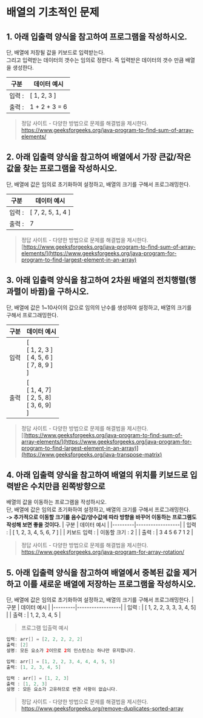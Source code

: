 # 배열의 기초적인 문제
## 1. 아래 입출력 양식을 참고하여 프로그램을 작성하시오.
  단, 배열에 저장될 값을 키보드로 입력받는다.  
그리고 입력받는 데이터의 갯수는 임의로 정한다. 즉 입력받은 데이터의 갯수 만큼 배열을 생성한다.

| 구분    | 데이터 예시      |
|---------|------------------|
| 입력 :  | [ 1, 2, 3 ] |
| 출력 :  | 1 + 2 + 3 = 6    |

> 정답 사이트 - 다양한 방법으로 문제를 해결법을 제시한다.  
> https://www.geeksforgeeks.org/java-program-to-find-sum-of-array-elements/

## 2. 아래 입출력 양식을 참고하여 배열에서 가장 큰값/작은값을 찾는 프로그램을 작성하시오.
  단, 배열에 값은 임의로 초기화하여 설정하고, 배열의 크기를 구해서 프로그래밍한다.  

| 구분    | 데이터 예시      |
|---------|------------------|
| 입력 :  | [ 7, 2, 5, 1, 4 ] |
| 출력 :  | 7    |

> 정답 사이트 - 다양한 방법으로 문제를 해결법을 제시한다.  
> [https://www.geeksforgeeks.org/java-program-to-find-sum-of-array-elements/](https://www.geeksforgeeks.org/java-program-for-program-to-find-largest-element-in-an-array)

## 3. 아래 입출력 양식을 참고하여 2차원 배열의 전치행렬(행과렬이 바뀜)을 구하시오.
  단, 배열에 값은 1~10사이의 값으로 임의의 난수를 생성하여 설정하고, 배열의 크기를 구해서 프로그래밍한다.  
<table>
  <thead>
    <tr>
      <th>구분</th>
      <th>데이터 예시</th>
    </tr>
  </thead>
  <tbody>
    <tr>
      <td>입력 </td>
      <td>[ <br>[ 1, 2, 3 ]<br> [ 4, 5, 6 ] <br>[ 7, 8, 9 ] <br>] </td>
    </tr>
    <tr>
      <td>출력</td>
      <td>[ <br>[ 1, 4, 7]<br>[ 2, 5, 8] <br>[ 3, 6, 9]<br> ]</td>
    </tr>
  </tbody>
</table>

> 정답 사이트 - 다양한 방법으로 문제를 해결법을 제시한다.  
> [[https://www.geeksforgeeks.org/java-program-to-find-sum-of-array-elements/](https://www.geeksforgeeks.org/java-program-for-program-to-find-largest-element-in-an-array)](https://www.geeksforgeeks.org/java-transpose-matrix)
## 4. 아래 입출력 양식을 참고하여 배열의 위치를 키보드로 입력받은 수치만큼 왼쪽방향으로  
   배열의 값을 이동하는 프로그램을 작성하시오.  
   단, 배열에 값은 임의로 초기화하여 설정하고, 배열의 크기를 구해서 프로그래밍한다.  
   **-> 추가적으로 이동할 크기를 음수값/양수값에 따라 방향을 바꾸어 이동하는 프로그램도 작성해 보면 좋을 것이다.**
| 구분    | 데이터 예시      |
|---------|------------------|
| 입력 :  | [ 1, 2, 3, 4, 5, 6, 7 ] |
| 키보드 입력 :  | 이동할 크기 : 2 |
| 출력 :  | 3 4 5 6 7 1 2    |

> 정답 사이트 - 다양한 방법으로 문제를 해결법을 제시한다.  
> https://www.geeksforgeeks.org/java-program-for-array-rotation/
## 5. 아래 입출력 양식을 참고하여 배열에서 중복된 값을 제거하고 이를 새로운 배열에 저장하는 프로그램을 작성하시오.  
   단, 배열에 값은 임의로 초기화하여 설정하고, 배열의 크기를 구해서 프로그래밍한다.
| 구분    | 데이터 예시      |
|---------|------------------|
| 입력 :  | [ 1, 2, 2, 3, 3, 3, 4, 5] |
| 출력 :  | 1, 2, 3, 4, 5     |

> 프로그램 입출력 예시
```java
입력: arr[] = [2, 2, 2, 2, 2] 
출력: [2] 
설명: 모든 요소가 2이므로 2의 인스턴스는 하나만 유지합니다.

입력: arr[] = [1, 2, 2, 3, 4, 4, 4, 5, 5] 
출력: [1, 2, 3, 4, 5] 

입력 : arr[] = [1, 2, 3] 
출력 : [1, 2, 3] 
설명 : 모든 요소가 고유하므로 변경 사항이 없습니다.
```
> 정답 사이트 - 다양한 방법으로 문제를 해결법을 제시한다.
> https://www.geeksforgeeks.org/remove-duplicates-sorted-array
